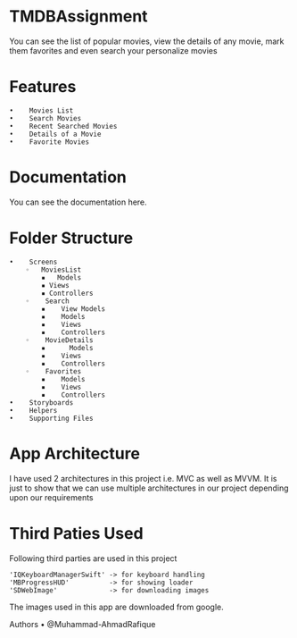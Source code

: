 # TMDBAssignment
You can see the list of popular movies, view the details of any movie, mark them favorites and even search your personalize movies

# Features
    •    Movies List
    •    Search Movies
    •    Recent Searched Movies
    •    Details of a Movie
    •    Favorite Movies

# Documentation
You can see the documentation here.

# Folder Structure

    •    Screens
        ◦   MoviesList
            ▪   Models
            ▪ Views
            ▪ Controllers
        ◦    Search
            ▪    View Models
            ▪    Models
            ▪    Views
            ▪    Controllers
        ◦    MovieDetails
            ▪      Models
            ▪    Views
            ▪    Controllers
        ◦    Favorites
            ▪    Models
            ▪    Views
            ▪    Controllers
    •    Storyboards
    •    Helpers
    •    Supporting Files

# App Architecture
I have used 2 architectures in this project i.e. MVC as well as MVVM. It is just to show that we can use multiple architectures in our project depending upon our requirements

# Third Paties Used

Following third parties are used in this project 

    'IQKeyboardManagerSwift' -> for keyboard handling 
    'MBProgressHUD'          -> for showing loader 
    'SDWebImage'             -> for downloading images
    
    
The images used in this app are downloaded from google.

Authors
    •    @Muhammad-AhmadRafique
